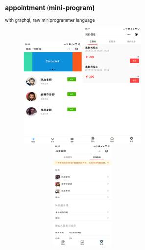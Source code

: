 ## appointment (mini-program)
with graphql, raw miniprogrammer language

<div align="center">
    <img src="https://github.com/kulley/imgs/blob/master/appointment-mp-1.jpg" height="330" width="190" >
    <img src="https://github.com/kulley/imgs/blob/master/appointment-mp-2.jpg" width="190">
    <img src="https://github.com/kulley/imgs/blob/master/appointment-mp-3.jpg" height="330" width="190" >
 </div>